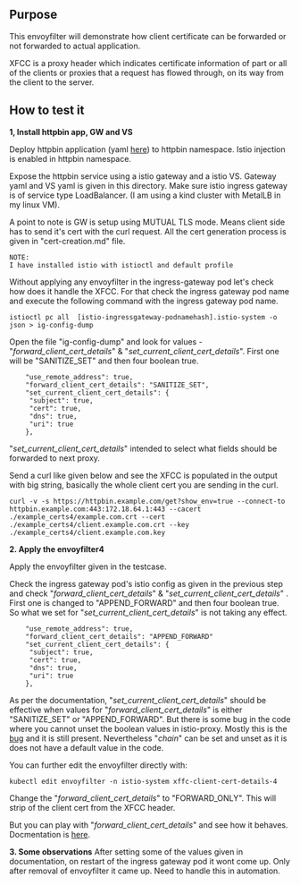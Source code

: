 ## Purpose

This envoyfilter will demonstrate how client certificate can be forwarded or not forwarded to actual application.

XFCC is a proxy header which indicates certificate information of part or all of the clients or proxies that a request has flowed through, on its way from the client to the server.
## How to test it

  **1, Install httpbin app, GW and VS**

Deploy httpbin application (yaml [here](https://github.com/istio/istio/blob/master/samples/httpbin/httpbin.yaml)) to httpbin namespace. Istio injection is enabled in httpbin namespace.

Expose the httpbin service using a istio gateway and a istio VS. Gateway yaml and VS yaml is given in this directory. Make sure istio ingress gateway is of service type LoadBalancer. (I am using a kind cluster with MetalLB in my linux VM).

A point to note is GW is setup using MUTUAL TLS mode. Means client side has to send it's cert with the curl request. All the cert generation process is given in "cert-creation.md" file.
```
NOTE:
I have installed istio with istioctl and default profile
```
Without applying any envoyfilter in the ingress-gateway pod let's check how does it handle the XFCC. For that check the ingress gateway pod name and execute the following command with the ingress gateway pod name.

    istioctl pc all  [istio-ingressgateway-podnamehash].istio-system -o json > ig-config-dump
Open the file "ig-config-dump" and look for values - "*forward_client_cert_details*" & "*set_current_client_cert_details*". First one will be "SANITIZE_SET" and then four boolean true.

        "use_remote_address": true,
        "forward_client_cert_details": "SANITIZE_SET",
        "set_current_client_cert_details": {
         "subject": true,
         "cert": true,
         "dns": true,
         "uri": true
        },

"*set_current_client_cert_details*" intended to select what fields should be forwarded to next proxy.

Send a curl like given below and see the XFCC is populated in the output with big string, basically the whole client cert you are sending in the curl.

    curl -v -s https://httpbin.example.com/get?show_env=true --connect-to httpbin.example.com:443:172.18.64.1:443 --cacert ./example_certs4/example.com.crt --cert ./example_certs4/client.example.com.crt --key ./example_certs4/client.example.com.key

**2. Apply the envoyfilter4**

Apply the envoyfilter given in the testcase.

Check the ingress gateway pod's istio config as given in the previous step and check "*forward_client_cert_details*" & "*set_current_client_cert_details*" . First one is changed to  "APPEND_FORWARD" and then four boolean true. So what we set for "*set_current_client_cert_details*" is not taking any effect.

        "use_remote_address": true,
        "forward_client_cert_details": "APPEND_FORWARD"
        "set_current_client_cert_details": {
         "subject": true,
         "cert": true,
         "dns": true,
         "uri": true
        },

As per the documentation, "*set_current_client_cert_details*" should be effective when values for "*forward_client_cert_details*"  is either "SANITIZE_SET" or "APPEND_FORWARD". But there is some bug in the code where you cannot unset the boolean values in istio-proxy. Mostly this is the [bug](https://github.com/istio/istio/issues/18169#issuecomment-1673581700) and it is still present. Nevertheless "*chain*"  can be set and unset as it is does not have a default value in the code.

You can further edit the envoyfilter directly with:

    kubectl edit envoyfilter -n istio-system xffc-client-cert-details-4

Change the "*forward_client_cert_details*" to "FORWARD_ONLY". This will strip of the client cert from the XFCC header.

But you can play with "*forward_client_cert_details*" and see how it behaves.
Docmentation is [here](https://www.envoyproxy.io/docs/envoy/latest/api-v3/extensions/filters/network/http_connection_manager/v3/http_connection_manager.proto).

**3. Some observations**
After setting some of the values given in documentation, on restart of the ingress gateway pod it wont come up. Only after removal of envoyfilter it came up. Need to handle this in automation.

